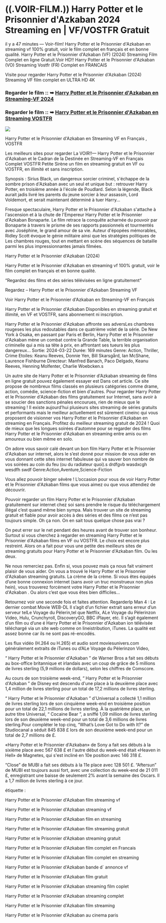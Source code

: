 # ((.VOIR-FILM.)) Harry Potter et le Prisonnier d'Azkaban 2024 Streaming en | VF/VOSTFR Gratuit

il y a 47 minutes — Voir-film! Harry Potter et le Prisonnier d'Azkaban en streaming vf 100% gratuit, voir le film complet en français et en bonne qualité. Harry Potter et le Prisonnier d'Azkaban (VF) (2024) Streaming Film Complet en ligne Gratuit.Voir HD!! Harry Potter et le Prisonnier d'Azkaban (VO) Streaming Vostfr (FR) Complet en FRANCAIS

Visite pour regarder Harry Potter et le Prisonnier d'Azkaban (2024) Streaming VF film complet en ULTRA HD 4K

### Regarder le film :: ➥ [Harry Potter et le Prisonnier d'Azkaban en Streaming-VF 2024](https://t.co/yjB02FYyzi)

### Regarder le film :: ➥ [Harry Potter et le Prisonnier d'Azkaban en Streaming VOSTFR](https://t.co/yjB02FYyzi)

<p dir="auto"><a href="https://t.co/yjB02FYyzi" title="PLAYNOW" rel="nofollow"><img src="https://i.imgur.com/jhNGoEt.gif" style="max-width: 100%;"></a></p>

Harry Potter et le Prisonnier d'Azkaban en Streaming VF en Français , VOSTFR

Les meilleurs sites pour regarder La VOIR!!— Harry Potter et le Prisonnier d'Azkaban et le Cadran de la Destinée en Streaming-VF en Français Complet VOSTFR Petite Sirène un film en streaming gratuit en VF ou VOSTFR, en illimité et sans inscription.

Synopsis : Sirius Black, un dangereux sorcier criminel, s'échappe de la sombre prison d'Azkaban avec un seul et unique but : retrouver Harry Potter, en troisième année à l'école de Poudlard. Selon la légende, Black aurait jadis livré les parents du jeune sorcier à leur assassin, Lord Voldemort, et serait maintenant déterminé à tuer Harry...

Fresque spectaculaire, Harry Potter et le Prisonnier d'Azkaban s'attache à l'ascension et à la chute de l'Empereur Harry Potter et le Prisonnier d'Azkaban Bonaparte. Le film retrace la conquête acharnée du pouvoir par Bonaparte à travers le prisme de ses rapports passionnels et tourmentés avec Joséphine, le grand amour de sa vie. Auteur d'épopées mémorables, Ridley Scott évoque le génie militaire ainsi que les stratégies politiques de Les chambres rouges, tout en mettant en scène des séquences de bataille parmi les plus impressionnantes jamais filmées.

Harry Potter et le Prisonnier d'Azkaban (2024)

Harry Potter et le Prisonnier d'Azkaban en streaming vf 100% gratuit, voir le film complet en français et en bonne qualité.

“Regardez des films et des séries télévisées en ligne gratuitement”

Regardez – Harry Potter et le Prisonnier d'Azkaban Streaming VF

Voir Harry Potter et le Prisonnier d'Azkaban en Streaming-VF en Français

Harry Potter et le Prisonnier d'Azkaban Disponibles en streaming gratuit et illimité, en VF et VOSTFR, sans abonnement ni inscription.

Harry Potter et le Prisonnier d'Azkaban affronte ses adversLes chambres rougeses les plus redoutables dans ce quatrième volet de la série. De New York à Osaka, en passant par Paris et Berlin, Harry Potter et le Prisonnier d'Azkaban mène un combat contre la Grande Table, la terrible organisation criminelle qui a mis sa tête à prix, en affrontant ses tueurs les plus dangereux... Sortie: 2024-03-22 Durée: 169 minutes Genre: Action, Thriller, Crime Etoiles: Keanu Reeves, Donnie Yen, Bill Skarsgård, Ian McShane, Laurence Fishburne Directeur: Manfred Banach, Paco Delgado, Keanu Reeves, Henning Molfenter, Charlie Woebcken.s

Un autre site de Harry Potter et le Prisonnier d'Azkaban streaming de films en ligne gratuit pouvez également essayer est Dans cet article. Ce site propose de nombreux films classés en plusieurs catégories comme drame, action, comédie, science-fiction et bien d'autres. Pour regarder Harry Potter et le Prisonnier d'Azkaban des films gratuitement sur Internet, sans avoir à se soucier des sanctions pénales encourues, rien de mieux que le streaming ! Il existe aujourd’hui plusieurs sites streaming de séries gratuits et performants mais le meilleur actuellement est sûrement cineinc qui vous proposent de visionner vos Harry Potter et le Prisonnier d'Azkaban en streaming en Français. Profitez du meilleur streaming gratuit de 2024 ! Quoi de mieux que les longues soirées d’automne pour se regarder des films Harry Potter et le Prisonnier d'Azkaban en streaming entre amis ou en amoureux ou bien même en solo.

On adore vous savoir calé devant un bon film Harry Potter et le Prisonnier d'Azkaban sur internet, alors le s’est donné pour mission de vous aider en vous donnant cette sites internet fabuleuse qui va sauver bon nombre de vos soirées au coin du feu (ou du radiateur quoi).s drdfgvb wasdxcgh wesdfh swdf Genre:Action,Aventure,Science-Fiction

Vous allez pouvoir binger sévère ! L’occasion pour vous de voir Harry Potter et le Prisonnier d'Azkaban films que vous aimez ou que vous attendiez de découvrir.

Pouvoir regarder un film Harry Potter et le Prisonnier d'Azkaban gratuitement sur internet chez soi sans prendre le risque du téléchargement illégal c’est quand même bien sympa. Mais trouver un site de streaming gratuit et fiable pour avoir accès à des séries et des films ce n’est pas toujours simple. Oh ça non. On en sait tous quelque chose pas vrai ?

On peut errer sur le net pendant des heures avant de trouver son bonheur. Surtout si vous cherchez à regarder en streaming Harry Potter et le Prisonnier d'Azkaban films en VF ou VOSTFR. Le choix est encore plus restreint. Alors on a fait pour vous une petite des meilleurs sites de streaming gratuits pour Harry Potter et le Prisonnier d'Azkaban film. Ou les deux.

Ne nous remerciez pas. Enfin si, vous pouvez mais ça nous fait vraiment plaisir de vous aider. On vous a trouvé le Harry Potter et le Prisonnier d'Azkaban streaming gratuits. La crème de la crème. Si vous êtes équipés d’une bonne connexion internet (sans avoir un truc monstrueux non plus hein), vous trouverez forcément votre Harry Potter et le Prisonnier d'Azkaban . Ou alors c’est que vous êtes bien difficiles…

Retournez voir une seconde fois et faites attention. RegarderIp Man 4 : Le dernier combat Movie WEB-DL Il s’agit d’un fichier extrait sans erreur d’un serveur telLe Voyage du Pèlerin,tel que Netflix, ALe Voyage du Pèlerinzon Video, Hulu, Crunchyroll, DiscoveryGO, BBC iPlayer, etc. Il s’agit également d’un film ou d’une é Harry Potter et le Prisonnier d'Azkaban ion télévisée téléchargé via un site web comme on lineistribution, iTunes. La qualité est assez bonne car ils ne sont pas ré-encodés.

Les flux vidéo (H.264 ou H.265) et audio sont moviesunivers.com généralement extraits de iTunes ou d’ALe Voyage du Pèlerinzon Video,

“ Harry Potter et le Prisonnier d'Azkaban ” de Warner Bros a fait ses débuts au box-office britannique et irlandais avec un coup de grâce de 5 millions de livres sterling (5,9 millions de dollars), selon les chiffres de Comscore.

Au cours de son troisième week-end, “ Harry Potter et le Prisonnier d'Azkaban ” de Disney est descendu d'une place à la deuxième place avec 1,4 million de livres sterling pour un total de 17,2 millions de livres sterling.

“ Harry Potter et le Prisonnier d'Azkaban ” d'Universal a collecté 1,1 million de livres sterling lors de son cinquième week-end en troisième position pour un total de 22,1 millions de livres sterling. À la quatrième place, un autre titre Universal, “ Cocaine Bear ”, a sniffé 1,09 million de livres sterling lors de son deuxième week-end pour un total de 3,6 millions de livres sterling.Pour compléter le top cinq, “What’s Love Got to Do with It?” de Studiocanal a séduit 845 838 £ lors de son deuxième week-end pour un total de 2,7 millions de £.

«Harry Potter et le Prisonnier d'Azkaban» de Sony a fait ses débuts à la sixième place avec 567 638 £ et l'autre début du week-end était «Heaven in Hell» de Magnetes, qui s'est incliné en 10e position avec 146 318 £.

“Close” de MUBI a fait ses débuts à la 11e place avec 128 501 £. “Aftersun” de MUBI est toujours aussi fort, avec une collection du week-end de 21 011 £, enregistrant une baisse de seulement 2% avant la semaine des Oscars. Il a 1,7 million de livres sterling à ce jour.

étiquette :

Harry Potter et le Prisonnier d'Azkaban film streaming vf

Harry Potter et le Prisonnier d'Azkaban streaming vf

Harry Potter et le Prisonnier d'Azkaban film en streaming

Harry Potter et le Prisonnier d'Azkaban film streaming gratuit

Harry Potter et le Prisonnier d'Azkaban streaming gratuit

Harry Potter et le Prisonnier d'Azkaban film complet en Francais

Harry Potter et le Prisonnier d'Azkaban film complet en streaming

Harry Potter et le Prisonnier d'Azkaban bande d` annonce vf

Harry Potter et le Prisonnier d'Azkaban film gratuit

Harry Potter et le Prisonnier d'Azkaban streaming film coplet

Harry Potter et le Prisonnier d'Azkaban streaming complet

Harry Potter et le Prisonnier d'Azkaban film streaming

Harry Potter et le Prisonnier d'Azkaban au cinema paris

